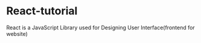 # React-tutorial
React is a JavaScript Library used for Designing User Interface(frontend for website)
